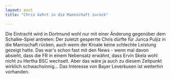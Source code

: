 ```yaml
---
layout: post
title: "Chris kehrt in die Mannschaft zurück"

---
```


Die Eintracht wird in Dortmund wohl nur mit einer Änderung gegenüber dem Schalke-Spiel antreten: Der zuletzt gesperrte Chris dürfte für Jurica Puljiz in die Mannschaft rücken, auch wenn der Kroate keine schlechte Leistung gezeigt hatte. Das war's schon fast mit den News - wenn mal davon absieht, dass die FR in einem Nebensatz erwähnt, dass Ervin Skela wohl nicht zu Hertha BSC wechselt. Aber das wäre ja auch zu diesem Zeitpunkt wirklich schwachsinnig... Das Interesse von Bayer Leverkusen ist weiterhin vorhanden.


